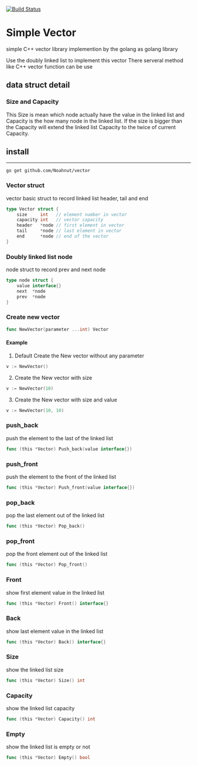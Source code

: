 [![Build Status](https://travis-ci.com/Noahnut/vector.svg?branch=main)](https://travis-ci.com/Noahnut/vector)

# Simple Vector
simple C++ vector library implemention by the golang as golang library

Use the doubly linked list to implement this vector
There serveral method like C++ vector function can be use

## data struct detail

### Size and Capacity
This Size is mean which node actually have the value in the linked list and Capacity is the how many node in the 
linked list.
If the size is bigger than the Capacity will extend the linked list Capacity to the twice of current Capacity.
## install
----
    go get github.com/Noahnut/vector

### Vector struct
vector basic struct to record linked list header, tail and end
```go
type Vector struct {
	size     int   // element number in vector
	capacity int   // vector capacity
	header   *node // first element in vector
	tail     *node // last element in vector
	end      *node // end of the vector
}
```

### Doubly linked list node
node struct to record prev and next node
```go
type node struct {
	value interface{}
	next  *node
	prev  *node
}
```
### Create new vector
```go
func NewVector(parameter ...int) Vector
```
#### Example
1.  Default
Create the New vector without any parameter
```go
v := NewVector()
```
2. Create the New vector with size 
```go
v := NewVector(10)
```
3. Create the New vector with size and value
```go
v := NewVector(10, 10)
```

### push_back
push the element to the last of the linked list
```go
func (this *Vector) Push_back(value interface{})
```

### push_front
push the element to the front of the linked list
```go
func (this *Vector) Push_front(value interface{})
```

### pop_back
pop the last element out of the linked list
```go
func (this *Vector) Pop_back()
```

### pop_front
pop the front element out of the linked list
```go
func (this *Vector) Pop_front()
```

### Front
show first element value in the linked list 
```go
func (this *Vector) Front() interface{}
```

### Back 
show last element value in the linked list
```go
func (this *Vector) Back() interface{}
```

### Size 
show the linked list size 
```go
func (this *Vector) Size() int
```

### Capacity
show the linked list capacity
```go 
func (this *Vector) Capacity() int
```

### Empty
show the linked list is empty or not
```go 
func (this *Vector) Empty() bool
```